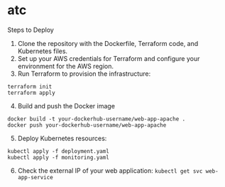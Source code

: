 # atc

Steps to Deploy

1. Clone the repository with the Dockerfile, Terraform code, and Kubernetes files.
2. Set up your AWS credentials for Terraform and configure your environment for the AWS region.
3. Run Terraform to provision the infrastructure:
```
terraform init
terraform apply
``` 
4. Build and push the Docker image
```
docker build -t your-dockerhub-username/web-app-apache .
docker push your-dockerhub-username/web-app-apache
``` 
5. Deploy Kubernetes resources:
```
kubectl apply -f deployment.yaml
kubectl apply -f monitoring.yaml
``` 
6. Check the external IP of your web application:
```kubectl get svc web-app-service```


